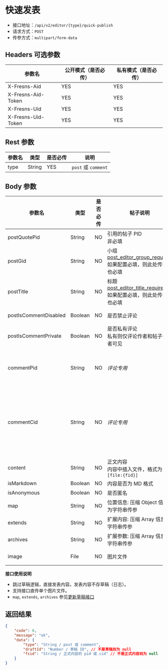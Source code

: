 # 快速发表

- 接口地址：`/api/v2/editor/{type}/quick-publish`
- 请求方式：`POST`
- 传参方式：`multipart/form-data`

## Headers 可选参数

| 参数名 | 公开模式（是否必传） | 私有模式（是否必传） |
| --- | --- | --- |
| X-Fresns-Aid | YES | YES |
| X-Fresns-Aid-Token | YES | YES |
| X-Fresns-Uid | YES | YES |
| X-Fresns-Uid-Token | YES | YES |

## Rest 参数

| 参数名 | 类型 | 是否必传 | 说明 |
| --- | --- | --- | --- |
| type | String | YES | `post` 或 `comment` |

## Body 参数

| 参数名 | 类型 | 是否必传 | **帖子**说明 | **评论**说明 |
| --- | --- | --- | --- | --- |
| postQuotePid | String | NO | 引用的帖子 PID<br>非必填 | *帖子专用* |
| postGid | String | NO | 小组<br>[post_editor_group_required](../../database/keyname/publish.md)<br>如果配置必填，则此处传参也必填 | *帖子专用* |
| postTitle | String | NO | 标题<br>[post_editor_title_required](../../database/keyname/publish.md)<br>如果配置必填，则此处传参也必填 | *帖子专用* |
| postIsCommentDisabled | Boolean | NO | 是否禁止评论 | *帖子专用* |
| postIsCommentPrivate | Boolean | NO | 是否私有评论<br>私有则仅评论作者和帖子作者可见 | *帖子专用* |
| commentPid | String | NO | *评论专用* | 评论哪个帖子，必传 |
| commentCid | String | NO | *评论专用* | 留空表示评论帖子<br>有值表示回复这条评论 |
| content | String | NO | 正文内容<br>内容中插入文件，格式为 `[file:{fid}]` |  |
| isMarkdown | Boolean | NO | 内容是否为 MD 格式 |  |
| isAnonymous | Boolean | NO | 是否匿名 |  |
| map | String | NO | 位置信息: 压缩 Object 信息为字符串传参 |  |
| extends | String | NO | 扩展内容: 压缩 Array 信息为字符串传参 |  |
| archives | String | NO | 扩展参数: 压缩 Array 信息为字符串传参 |  |
| image | File | NO | 图片文件 | 图片文件 |

**接口使用说明**

- 跳过草稿逻辑，直接发表内容。发表内容不存草稿（日志）。
- 支持接口直传单个图片文件。
- `map`, `extends`, `archives` 参见[更新草稿接口](update.md)

## 返回结果

```json
{
    "code": 0,
    "message": "ok",
    "data": {
        "type": "String / post 或 comment",
        "draftId": "Number / 草稿 ID", // 不是草稿则为 null
        "fsid": "String / 正式内容的 pid 或 cid" // 不是正式内容则为 null
    }
}
```

